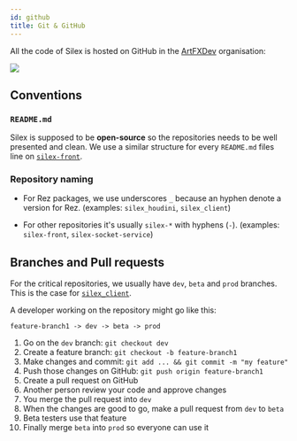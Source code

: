 ```yaml
---
id: github
title: Git & GitHub
---
```


All the code of Silex is hosted on GitHub in the [ArtFXDev](https://github.com/ArtFXDev) organisation:

![](/img/silex_repositories.png)

## Conventions

### `README.md`

Silex is supposed to be **open-source** so the repositories needs to be well presented and clean. We use a similar structure for every `README.md` files line on [`silex-front`](https://github.com/ArtFXDev/silex-front#readme).

### Repository naming

- For Rez packages, we use underscores `_` because an hyphen denote a version for Rez. (examples: `silex_houdini`, `silex_client`)

- For other repositories it's usually `silex-*` with hyphens (`-`). (examples: `silex-front`, `silex-socket-service`)

## Branches and Pull requests

For the critical repositories, we usually have `dev`, `beta` and `prod` branches. This is the case for [`silex_client`](https://github.com/ArtFXDev/silex_client).

A developer working on the repository might go like this:

```
feature-branch1 -> dev -> beta -> prod
```

1. Go on the `dev` branch: `git checkout dev`
2. Create a feature branch: `git checkout -b feature-branch1`
3. Make changes and commit: `git add ... && git commit -m "my feature"`
4. Push those changes on GitHub: `git push origin feature-branch1`
5. Create a pull request on GitHub
6. Another person review your code and approve changes
7. You merge the pull request into `dev`
8. When the changes are good to go, make a pull request from `dev` to `beta`
9. Beta testers use that feature
10. Finally merge `beta` into `prod` so everyone can use it
